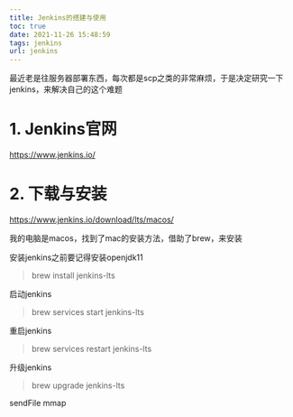 ```yaml
---
title: Jenkins的搭建与使用
toc: true
date: 2021-11-26 15:48:59
tags: jenkins
url: jenkins
---
```


最近老是往服务器部署东西，每次都是scp之类的非常麻烦，于是决定研究一下jenkins，来解决自己的这个难题

<!--more-->

# 1. Jenkins官网

https://www.jenkins.io/

# 2. 下载与安装

https://www.jenkins.io/download/lts/macos/

我的电脑是macos，找到了mac的安装方法，借助了brew，来安装

安装jenkins之前要记得安装openjdk11

> brew install jenkins-lts

启动jenkins

> brew services start jenkins-lts

重启jenkins

> brew services restart jenkins-lts

升级jenkins

> brew upgrade jenkins-lts



sendFile  mmap
